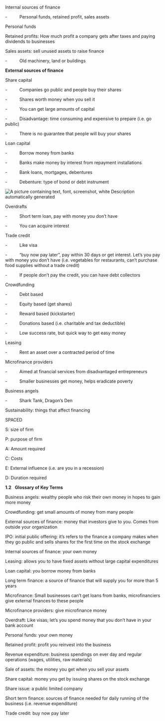 Internal sources of finance

-          Personal funds, retained profit, sales assets

Personal funds

Retained profits: How much profit a company gets after taxes and paying dividends to businesses

Sales assets: sell unused assets to raise finance

-          Old machinery, land or buildings

**External sources of finance**

Share capital

-          Companies go public and people buy their shares

-          Shares worth money when you sell it

-          You can get large amounts of capital

-          Disadvantage: time consuming and expensive to prepare (i.e. go public)

-          There is no guarantee that people will buy your shares

Loan capital

-          Borrow money from banks

-          Banks make money by interest from repayment installations

-          Bank loans, mortgages, debentures

-          Debenture: type of bond or debt instrument

![A picture containing text, font, screenshot, white
Description automatically generated](file:///C:/Users/Pranav/AppData/Local/Temp/msohtmlclip1/01/clip_image002.png)

Overdrafts

-          Short term loan, pay with money you don’t have

-          You can acquire interest

Trade credit

-          Like visa

-          “buy now pay later”, pay within 30 days or get interest. Let’s you pay with money you don’t have (i.e. vegetables for restaurants, can’t purchase food supplies without a trade credit)

-          If people don’t pay the credit, you can have debt collectors

Crowdfunding

-          Debt based

-          Equity based (get shares)

-          Reward based (kickstarter)

-          Donations based (i.e. charitable and tax deductible)

-          Low success rate, but quick way to get easy money

Leasing

-          Rent an asset over a contracted period of time

Microfinance providers

-          Aimed at financial services from disadvantaged entrepreneurs

-          Smaller businesses get money, helps eradicate poverty

Business angels

-          Shark Tank, Dragon’s Den

Sustainability: things that affect financing

SPACED

S: size of firm

P: purpose of firm

A: Amount required

C: Costs

E: External influence (i.e. are you in a recession)

D: Duration required

**1.2**   **Glossary of Key Terms**

Business angels: wealthy people who risk their own money in hopes to gain more money

Crowdfunding: get small amounts of money from many people

External sources of finance: money that investors give to you. Comes from outside your organization

IPO: initial public offering: it’s refers to the finance a company makes when they go public and sells shares for the first time on the stock exchange

Internal sources of finance: your own money

Leasing: allows you to have fixed assets without large capital expenditures

Loan capital: you borrow money from banks

Long term finance: a source of finance that will supply you for more than 5 years

Microfinance: Small businesses can’t get loans from banks, microfinanciers give external finances to these people

Microfinance providers: give microfinance money

Overdraft: Like visas; let’s you spend money that you don’t have in your bank account

Personal funds: your own money

Retained profit: profit you reinvest into the business

Revenue expenditure: business spendings on ever day and regular operations (wages, utilities, raw materials)

Sale of assets: the money you get when you sell your assets

Share capital: money you get by issuing shares on the stock exchange

Share issue: a public limited company

Short term finance: sources of finance needed for daily running of the business (i.e. revenue expenditure)

Trade credit: buy now pay later